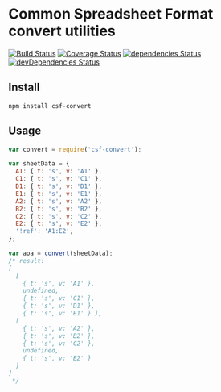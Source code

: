# Common Spreadsheet Format convert utilities
[![Build Status](https://travis-ci.org/eunikitin/csf-convert.svg?branch=master)](https://travis-ci.org/eunikitin/csf-convert)
[![Coverage Status](https://coveralls.io/repos/github/eunikitin/csf-convert/badge.svg?branch=master)](https://coveralls.io/github/eunikitin/csf-convert?branch=master)
[![dependencies Status](https://david-dm.org/eunikitin/csf-convert/status.svg)](https://david-dm.org/eunikitin/csf-convert)
[![devDependencies Status](https://david-dm.org/eunikitin/csf-convert/dev-status.svg)](https://david-dm.org/eunikitin/csf-convert?type=dev)

## Install
```npm install csf-convert```

## Usage
```js
var convert = require('csf-convert');

var sheetData = {
  A1: { t: 's', v: 'A1' },
  C1: { t: 's', v: 'C1' },
  D1: { t: 's', v: 'D1' },
  E1: { t: 's', v: 'E1' },
  A2: { t: 's', v: 'A2' },
  B2: { t: 's', v: 'B2' },
  C2: { t: 's', v: 'C2' },
  E2: { t: 's', v: 'E2' },
  '!ref': 'A1:E2',
};

var aoa = convert(sheetData);
/* result:
[
  [
    { t: 's', v: 'A1' },
    undefined,
    { t: 's', v: 'C1' },
    { t: 's', v: 'D1' },
    { t: 's', v: 'E1' } ],
  [
    { t: 's', v: 'A2' },
    { t: 's', v: 'B2' },
    { t: 's', v: 'C2' },
    undefined,
    { t: 's', v: 'E2' }
  ]
]
 */
```